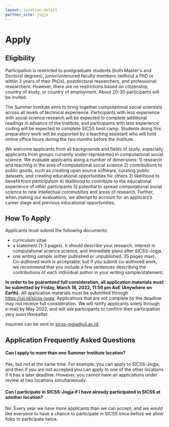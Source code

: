 ```yaml
---
layout: location_detail
partner_site: jogja
---
```


# Apply

## Eligibility

Participation is restricted to postgraduate students (both Master's and Doctoral degrees), junior/untenured faculty members (without a PhD or within 3 years of their PhDs), postdoctoral researchers, and professional researchers. However, there are no restrictions based on citizenship, country of study, or country of employment. About 20-30 participants will be invited.

The Summer Institute aims to bring together computational social scientists across all levels of technical experience. Participants with less experience with social science research will be expected to complete additional readings in advance of the Institute, and participants with less experience coding will be expected to complete SICSS boot camp. Students doing this preparatory work will be supported by a teaching assistant who will hold online office hours during the two months before the Institute.

We welcome applicants from all backgrounds and fields of study, especially applicants from groups currently under-represented in computational social science. We evaluate applicants along a number of dimensions: 1) research and teaching in the area of computational social science 2) contributions to public goods, such as creating open source software, curating public datasets, and creating educational opportunities for others 3) likelihood to benefit from participation 4) likelihood to contribute to the educational experience of other participants 5) potential to spread computational social science to new intellectual communities and areas of research. Further, when making our evaluations, we attempt to account for an applicant’s career stage and previous educational opportunities.

## How To Apply

Applicants must submit the following documents: 

- curriculum vitae
- a statement (1-3 pages). It should describe your research, interest in computational science science, and immediate plans after SICSS-Jogja.
- one writing sample (either published or unpublished, 35 pages max). Co-authored work is acceptable, but if you submit co-authored work, we recommend that you include a few sentences describing the contributions of each individual author in your writing sample/statement.

**In order to be guaranteed full consideration, all application materials must be submitted by Friday, March 18, 2022, 11:59 pm AoE (Anywhere on Earth).** All application materials must be submitted through https://uii.id/sicss-jogja. Applications that are not complete by the deadline may not receive full consideration. We will notify applicants solely through e-mail by May 2022, and will ask participants to confirm their participation very soon thereafter.

Inquiries can be sent to sicss-jogja@uii.ac.id.

## Application Frequently Asked Questions

#### Can I apply to more than one Summer Institute location?

Yes, but not at the same time. For example, you can apply to SICSS-Jogja, and then if you are not accepted you can apply to one of the other locations if it has a later deadline. However, you cannot have an applications under review at two locations simultaneously.

#### Can I participate in SICSS-Jogja if I have already participated in SICSS at another location?

No. Every year we have more applicants than we can accept, and we would like everyone to have a chance to participate in SICSS once before we allow folks to participate twice.
